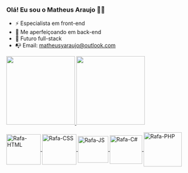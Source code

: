 ### Olá! Eu sou o Matheus Araujo 👋🏼

- ⚡ Especialista em front-end
- 🌱 Me aperfeiçoando em back-end
- 💬 Futuro full-stack
- 📭 Email: matheusyaraujo@outlook.com

<div>
  <a href="https://github.com/matheusyaraujoo">
    <img height="180em" src="https://github-readme-stats.vercel.app/api?username=matheusyaraujoo&show_icons=true&theme=chartreuse-dark"/>
    <img height="180em" src="https://github-readme-stats.vercel.app/api/top-langs/?username=matheusyaraujoo&layout=compact&theme=chartreuse-dark"/>
</div>

<div style="display: inline_block"><br>
  <img align="center" alt= "Rafa-HTML" height="80" width="90"  src="https://icongr.am/devicon/html5-original.svg?size=128&color=currentColor">
  <img align="center" alt= "Rafa-CSS" height="80" width="90"  src="https://icongr.am/devicon/css3-original.svg?size=128&color=currentColor">
  <img align="center" alt= "Rafa-JS" height="70" width="80"  src="https://icongr.am/devicon/javascript-original.svg?size=128&color=currentColor">
  <img align="center" alt= "Rafa-C#" height="75" width="85"  src="https://icongr.am/devicon/csharp-original.svg?size=128&color=currentColor">
    <img align="center" alt= "Rafa-PHP" height="90" width="100"  src="https://icongr.am/devicon/php-original.svg?size=128&color=currentColor">
          
</div>
